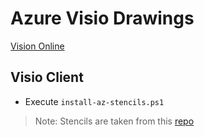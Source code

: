 # Azure Visio Drawings

[Vision Online](https://www.microsoft.com/de-at/microsoft-365/visio/flowchart-software)

## Visio Client

- Execute `install-az-stencils.ps1`

> Note: Stencils are taken from this [repo](https://github.com/sandroasp/Microsoft-Integration-and-Azure-Stencils-Pack-for-Visio)
